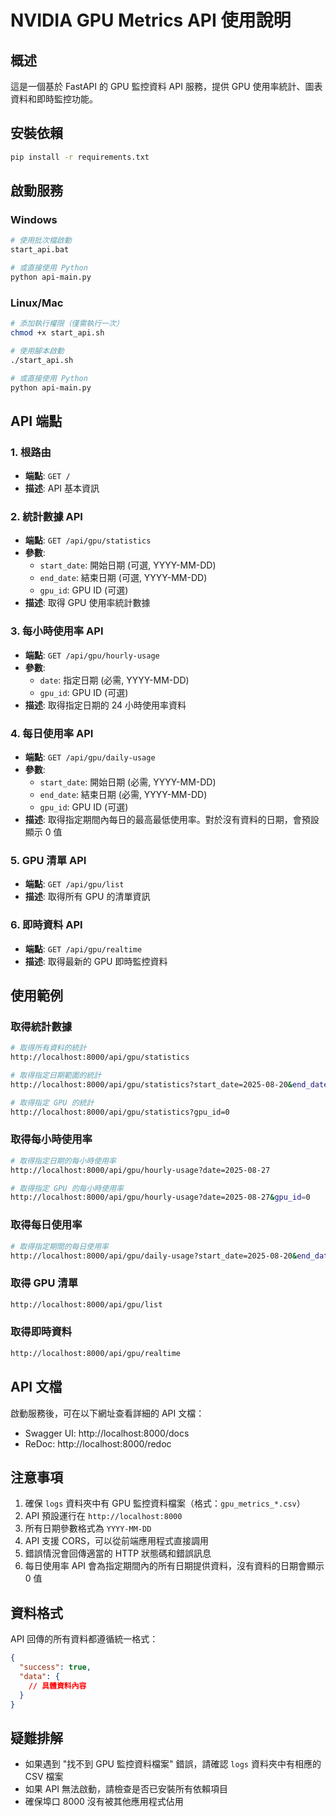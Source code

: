 # NVIDIA GPU Metrics API 使用說明

## 概述
這是一個基於 FastAPI 的 GPU 監控資料 API 服務，提供 GPU 使用率統計、圖表資料和即時監控功能。

## 安裝依賴
```bash
pip install -r requirements.txt
```

## 啟動服務

### Windows
```bash
# 使用批次檔啟動
start_api.bat

# 或直接使用 Python
python api-main.py
```

### Linux/Mac
```bash
# 添加執行權限（僅需執行一次）
chmod +x start_api.sh

# 使用腳本啟動
./start_api.sh

# 或直接使用 Python
python api-main.py
```

## API 端點

### 1. 根路由
- **端點**: `GET /`
- **描述**: API 基本資訊

### 2. 統計數據 API
- **端點**: `GET /api/gpu/statistics`
- **參數**: 
  - `start_date`: 開始日期 (可選, YYYY-MM-DD)
  - `end_date`: 結束日期 (可選, YYYY-MM-DD)
  - `gpu_id`: GPU ID (可選)
- **描述**: 取得 GPU 使用率統計數據

### 3. 每小時使用率 API
- **端點**: `GET /api/gpu/hourly-usage`
- **參數**: 
  - `date`: 指定日期 (必需, YYYY-MM-DD)
  - `gpu_id`: GPU ID (可選)
- **描述**: 取得指定日期的 24 小時使用率資料

### 4. 每日使用率 API
- **端點**: `GET /api/gpu/daily-usage`
- **參數**: 
  - `start_date`: 開始日期 (必需, YYYY-MM-DD)
  - `end_date`: 結束日期 (必需, YYYY-MM-DD)
  - `gpu_id`: GPU ID (可選)
- **描述**: 取得指定期間內每日的最高最低使用率。對於沒有資料的日期，會預設顯示 0 值

### 5. GPU 清單 API
- **端點**: `GET /api/gpu/list`
- **描述**: 取得所有 GPU 的清單資訊

### 6. 即時資料 API
- **端點**: `GET /api/gpu/realtime`
- **描述**: 取得最新的 GPU 即時監控資料

## 使用範例

### 取得統計數據
```bash
# 取得所有資料的統計
http://localhost:8000/api/gpu/statistics

# 取得指定日期範圍的統計
http://localhost:8000/api/gpu/statistics?start_date=2025-08-20&end_date=2025-08-27

# 取得指定 GPU 的統計
http://localhost:8000/api/gpu/statistics?gpu_id=0
```

### 取得每小時使用率
```bash
# 取得指定日期的每小時使用率
http://localhost:8000/api/gpu/hourly-usage?date=2025-08-27

# 取得指定 GPU 的每小時使用率
http://localhost:8000/api/gpu/hourly-usage?date=2025-08-27&gpu_id=0
```

### 取得每日使用率
```bash
# 取得指定期間的每日使用率
http://localhost:8000/api/gpu/daily-usage?start_date=2025-08-20&end_date=2025-08-27
```

### 取得 GPU 清單
```bash
http://localhost:8000/api/gpu/list
```

### 取得即時資料
```bash
http://localhost:8000/api/gpu/realtime
```

## API 文檔
啟動服務後，可在以下網址查看詳細的 API 文檔：
- Swagger UI: http://localhost:8000/docs
- ReDoc: http://localhost:8000/redoc

## 注意事項
1. 確保 `logs` 資料夾中有 GPU 監控資料檔案（格式：`gpu_metrics_*.csv`）
2. API 預設運行在 `http://localhost:8000`
3. 所有日期參數格式為 `YYYY-MM-DD`
4. API 支援 CORS，可以從前端應用程式直接調用
5. 錯誤情況會回傳適當的 HTTP 狀態碼和錯誤訊息
6. 每日使用率 API 會為指定期間內的所有日期提供資料，沒有資料的日期會顯示 0 值

## 資料格式
API 回傳的所有資料都遵循統一格式：
```json
{
  "success": true,
  "data": {
    // 具體資料內容
  }
}
```

## 疑難排解
- 如果遇到 "找不到 GPU 監控資料檔案" 錯誤，請確認 `logs` 資料夾中有相應的 CSV 檔案
- 如果 API 無法啟動，請檢查是否已安裝所有依賴項目
- 確保埠口 8000 沒有被其他應用程式佔用
